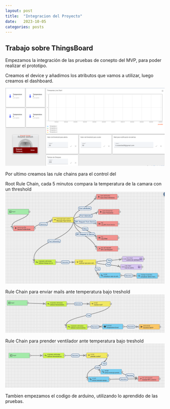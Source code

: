 ```yaml
---
layout: post
title:  "Integracion del Proyecto"
date:   2023-10-05 
categories: posts
---
```


## Trabajo sobre ThingsBoard

Empezamos la integración de las pruebas de conepto del MVP, para poder realizar el prototipo.

Creamos el device y añadimos los atributos que vamos a utilizar, luego creamos el dashboard.


![dashboard](https://raw.githubusercontent.com/SisCom-PI2-2023-2/proyecto-keep-it-cool/main/docs/_posts/img/Dashboard.PNG)

Por ultimo creamos las rule chains para el control del 

Root Rule Chain, cada 5 minutos compara la temperatura de la camara con un threshold
![root](https://raw.githubusercontent.com/SisCom-PI2-2023-2/proyecto-keep-it-cool/main/docs/_posts/img/ruleChainRoot.PNG)

Rule Chain para enviar mails ante temperatura bajo treshold
![mail](https://github.com/SisCom-PI2-2023-2/proyecto-keep-it-cool/blob/main/docs/_posts/img/ruleChainMail.PNG)

Rule Chain para prender ventilador ante temperatura bajo treshold
![ventilador](https://github.com/SisCom-PI2-2023-2/proyecto-keep-it-cool/blob/main/docs/_posts/img/ruleChainVentilador.PNG)

Tambien empezamos el codigo de arduino, utilizando lo aprendido de las pruebas.
